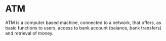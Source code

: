 # ATM
ATM is a computer based machine, connected to a network, that offers, as basic functions to users, access to bank account (balance, bank transfers) and retrieval of money.
